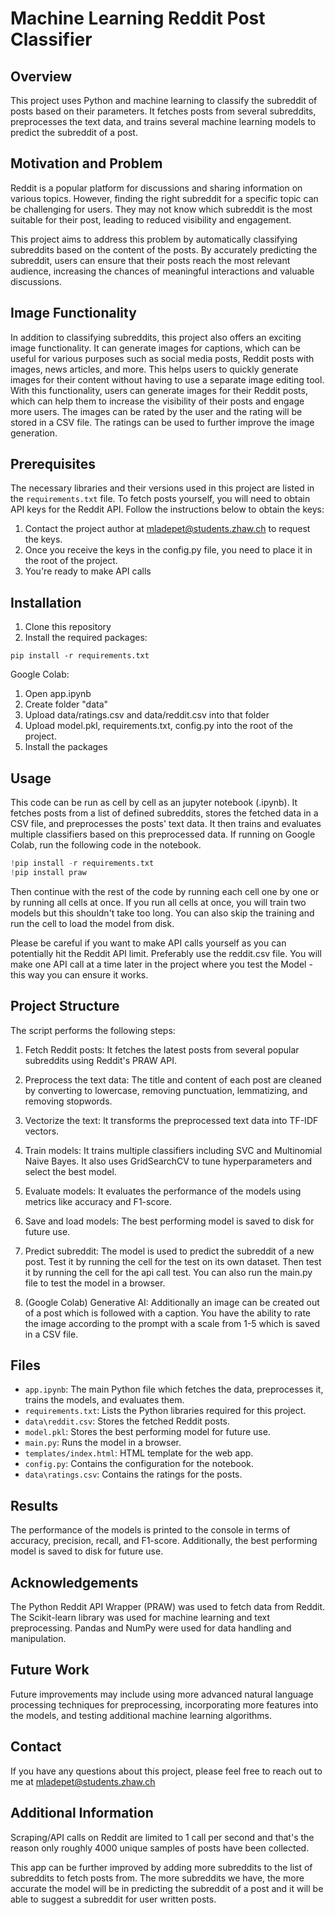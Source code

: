 # Machine Learning Reddit Post Classifier

## Overview

This project uses Python and machine learning to classify the subreddit of posts based on their parameters. It fetches posts from several subreddits, preprocesses the text data, and trains several machine learning models to predict the subreddit of a post.

## Motivation and Problem
Reddit is a popular platform for discussions and sharing information on various topics. However, finding the right subreddit for a specific topic can be challenging for users. They may not know which subreddit is the most suitable for their post, leading to reduced visibility and engagement.

This project aims to address this problem by automatically classifying subreddits based on the content of the posts. By accurately predicting the subreddit, users can ensure that their posts reach the most relevant audience, increasing the chances of meaningful interactions and valuable discussions.

## Image Functionality
In addition to classifying subreddits, this project also offers an exciting image functionality. It can generate images for captions, which can be useful for various purposes such as social media posts, Reddit posts with images, news articles, and more. This helps users to quickly generate images for their content without having to use a separate image editing tool. With this functionality, users can generate images for their Reddit posts, which can help them to increase the visibility of their posts and engage more users.
The images can be rated by the user and the rating will be stored in a CSV file. The ratings can be used to further improve the image generation.

## Prerequisites

The necessary libraries and their versions used in this project are listed in the `requirements.txt` file. 
To fetch posts yourself, you will need to obtain API keys for the Reddit API. Follow the instructions below to obtain the keys:

1. Contact the project author at [mladepet@students.zhaw.ch](mailto:mladepet@students.zhaw.ch) to request the keys.
2. Once you receive the keys in the config.py file, you need to place it in the root of the project.
3. You're ready to make API calls 

## Installation

1. Clone this repository
2. Install the required packages:

```
pip install -r requirements.txt
```

Google Colab:
1. Open app.ipynb
2. Create folder "data"
3. Upload data/ratings.csv and data/reddit.csv into that folder
4. Upload model.pkl, requirements.txt, config.py into the root of the project. 
5. Install the packages

## Usage

This code can be run as cell by cell as an jupyter notebook (.ipynb). It fetches posts from a list of defined subreddits, stores the fetched data in a CSV file, and preprocesses the posts' text data. It then trains and evaluates multiple classifiers based on this preprocessed data.
If running on Google Colab, run the following code in the notebook.

``` python
!pip install -r requirements.txt 
!pip install praw
```	

Then continue with the rest of the code by running each cell one by one or by running all cells at once.
If you run all cells at once, you will train two models but this shouldn't take too long. You can also skip the training and run the cell to load the model from disk.

Please be careful if you want to make API calls yourself as you can potentially hit the Reddit API limit. Preferably use the reddit.csv file. You will make one API call at a time later in the project where you test the Model - this way you can ensure it works. 

## Project Structure

The script performs the following steps:

1. Fetch Reddit posts: It fetches the latest posts from several popular subreddits using Reddit's PRAW API.

2. Preprocess the text data: The title and content of each post are cleaned by converting to lowercase, removing punctuation, lemmatizing, and removing stopwords.

3. Vectorize the text: It transforms the preprocessed text data into TF-IDF vectors.

4. Train models: It trains multiple classifiers including SVC and Multinomial Naive Bayes. It also uses GridSearchCV to tune hyperparameters and select the best model.

5. Evaluate models: It evaluates the performance of the models using metrics like accuracy and F1-score.

6. Save and load models: The best performing model is saved to disk for future use.

7. Predict subreddit: The model is used to predict the subreddit of a new post. Test it by running the cell for the test on its own dataset. Then test it by running the cell for the api call test. You can also run the main.py file to test the model in a browser. 

8. (Google Colab) Generative AI: Additionally an image can be created out of a post which is followed with a caption. You have the ability to rate the image according to the prompt with a scale from 1-5 which is saved in a CSV file. 

## Files

- `app.ipynb`: The main Python file which fetches the data, preprocesses it, trains the models, and evaluates them.
- `requirements.txt`: Lists the Python libraries required for this project.
- `data\reddit.csv`: Stores the fetched Reddit posts.
- `model.pkl`: Stores the best performing model for future use.
- `main.py`: Runs the model in a browser.
- `templates/index.html`: HTML template for the web app.
- `config.py`: Contains the configuration for the notebook.
- `data\ratings.csv`: Contains the ratings for the posts.

## Results

The performance of the models is printed to the console in terms of accuracy, precision, recall, and F1-score. Additionally, the best performing model is saved to disk for future use.

## Acknowledgements

The Python Reddit API Wrapper (PRAW) was used to fetch data from Reddit. The Scikit-learn library was used for machine learning and text preprocessing. Pandas and NumPy were used for data handling and manipulation.

## Future Work

Future improvements may include using more advanced natural language processing techniques for preprocessing, incorporating more features into the models, and testing additional machine learning algorithms. 

## Contact

If you have any questions about this project, please feel free to reach out to me at [mladepet@students.zhaw.ch](mailto:mladepet@students.zhaw.ch)

## Additional Information

Scraping/API calls on Reddit are limited to 1 call per second and that's the reason only roughly 4000 unique samples of posts have been collected. 

This app can be further improved by adding more subreddits to the list of subreddits to fetch posts from. The more subreddits we have, the more accurate the model will be in predicting the subreddit of a post and it will be able to suggest a subreddit for user written posts.
